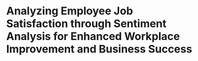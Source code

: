 # Analyzing Employee Job Satisfaction through Sentiment Analysis for Enhanced Workplace Improvement and Business Success
